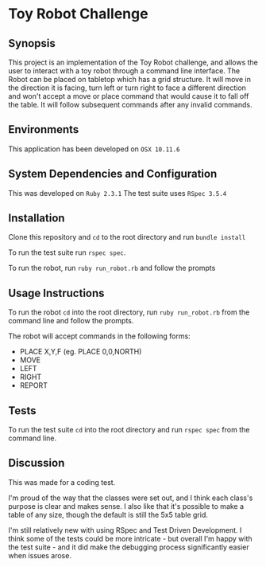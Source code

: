 # Toy Robot Challenge

## Synopsis

This project is an implementation of the Toy Robot challenge, and allows the user to interact with a toy robot through a command line interface. The Robot can be placed on tabletop which has a grid structure. It will move in the direction it is facing, turn left or turn right to face a different direction and won't accept a move or place command that would cause it to fall off the table. It will follow subsequent commands after any invalid commands.

## Environments

This application has been developed on `OSX 10.11.6`

## System Dependencies and Configuration

This was developed on `Ruby 2.3.1`
The test suite uses `RSpec 3.5.4`

## Installation

Clone this repository and `cd` to the root directory and run `bundle install`

To run the test suite run `rspec spec`.

To run the robot, run `ruby run_robot.rb` and follow the prompts

## Usage Instructions

To run the robot `cd` into the root directory, run `ruby run_robot.rb` from the command line and follow the prompts.

The robot will accept commands in the following forms:

  -  PLACE X,Y,F (eg. PLACE 0,0,NORTH)
  -  MOVE
  -  LEFT
  -  RIGHT
  -  REPORT

## Tests

To run the test suite `cd` into the root directory and run `rspec spec` from the command line.

## Discussion

This was made for a coding test.

I'm proud of the way that the classes were set out, and I think each class's purpose is clear and makes sense. I also like that it's possible to make a table of any size, though the default is still the 5x5 table grid.

I'm still relatively new with using RSpec and Test Driven Development. I think some of the tests could be more intricate - but overall I'm happy with the test suite - and it did make the debugging process significantly easier when issues arose.
